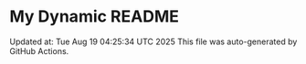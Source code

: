 # My Dynamic README
Updated at: Tue Aug 19 04:25:34 UTC 2025
This file was auto-generated by GitHub Actions.
